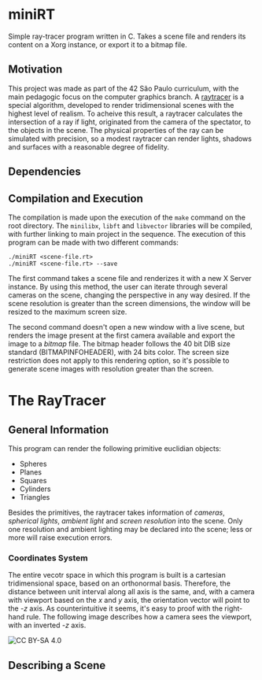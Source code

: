 # miniRT
Simple ray-tracer program written in C. Takes a scene file and renders its content on a Xorg instance, or export it to a bitmap file.

## Motivation
This project was made as part of the 42 São Paulo curriculum, with the main pedagogic focus on the computer graphics branch. A [raytracer](https://en.wikipedia.org/wiki/Ray_tracing_(graphics)) is a special algorithm, developed to render tridimensional scenes with the highest level of realism. To acheive this result, a raytracer calculates the intersection of a ray if light, originated from the camera of the spectator, to the objects in the scene. The physical properties of the ray can be simulated with precision, so a modest raytracer can render lights, shadows and surfaces with a reasonable degree of fidelity.

## Dependencies

## Compilation and Execution

The compilation is made upon the execution of the `make` command on the root directory. The `minilibx`, `libft` and `libvector` libraries will be compiled, with further linking to main project in the sequence. The execution of this program can be made with two different commands:

    ./miniRT <scene-file.rt>
    ./miniRT <scene-file.rt> --save
    
The first command takes a scene file and renderizes it with a new X Server instance. By using this method, the user can iterate through several cameras on the scene, changing the perspective in any way desired. If the scene resolution is greater than the screen dimensions, the window will be resized to the maximum screen size.

The second command doesn't open a new window with a live scene, but renders the image present at the first camera available and export the image to a *bitmap* file. The bitmap header follows the 40 bit DIB size standard (BITMAPINFOHEADER), with 24 bits color. The screen size restriction does not apply to this rendering option, so it's possible to generate scene images with resolution greater than the screen.

# The RayTracer

## General Information

This program can render the following primitive euclidian objects:

- Spheres
- Planes
- Squares
- Cylinders
- Triangles

Besides the primitives, the raytracer takes information of *cameras*, *spherical lights*, *ambient light* and *screen resolution* into the scene. Only one resolution and ambient lighting may be declared into the scene; less or more will raise execution errors.

### Coordinates System
The entire vecotr space in which this program is built is a cartesian tridimensional space, based on an orthonormal basis. Therefore, the distance between unit interval along all axis is the same, and, with a camera with viewport based on the *x* and *y* axis, the orientation vector will point to the *-z* axis. As counterintuitive it seems, it's easy to proof with the right-hand rule. The following image describes how a camera sees the viewport, with an inverted *-z* axis. 

![CC BY-SA 4.0](https://upload.wikimedia.org/wikipedia/commons/thumb/b/b2/RaysViewportSchema.png/511px-RaysViewportSchema.png)

## Describing a Scene

